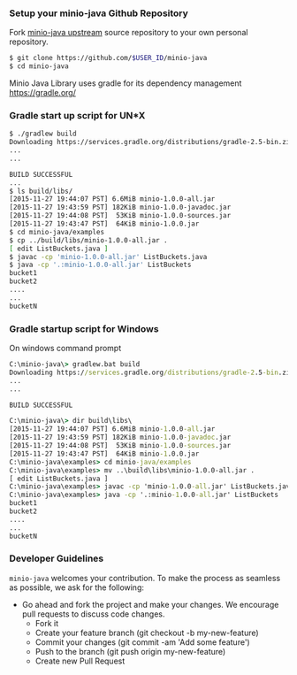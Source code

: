 ### Setup your minio-java Github Repository
Fork [minio-java upstream](https://github.com/minio/minio-java/fork) source repository to your own personal repository.
```sh
$ git clone https://github.com/$USER_ID/minio-java
$ cd minio-java
```

Minio Java Library uses gradle for its dependency management https://gradle.org/

### Gradle start up script for UN*X
```sh
$ ./gradlew build
Downloading https://services.gradle.org/distributions/gradle-2.5-bin.zip
...
...

BUILD SUCCESSFUL
...
$ ls build/libs/
[2015-11-27 19:44:07 PST] 6.6MiB minio-1.0.0-all.jar
[2015-11-27 19:43:59 PST] 182KiB minio-1.0.0-javadoc.jar
[2015-11-27 19:44:08 PST]  53KiB minio-1.0.0-sources.jar
[2015-11-27 19:43:47 PST]  64KiB minio-1.0.0.jar
$ cd minio-java/examples
$ cp ../build/libs/minio-1.0.0-all.jar .
[ edit ListBuckets.java ]
$ javac -cp 'minio-1.0.0-all.jar' ListBuckets.java
$ java -cp '.:minio-1.0.0-all.jar' ListBuckets
bucket1
bucket2
....
...
bucketN
```

### Gradle startup script for Windows

On windows command prompt

```bat
C:\minio-java\> gradlew.bat build
Downloading https://services.gradle.org/distributions/gradle-2.5-bin.zip
...
...

BUILD SUCCESSFUL

C:\minio-java\> dir build\libs\
[2015-11-27 19:44:07 PST] 6.6MiB minio-1.0.0-all.jar
[2015-11-27 19:43:59 PST] 182KiB minio-1.0.0-javadoc.jar
[2015-11-27 19:44:08 PST]  53KiB minio-1.0.0-sources.jar
[2015-11-27 19:43:47 PST]  64KiB minio-1.0.0.jar
C:\minio-java\examples> cd minio-java/examples
C:\minio-java\examples> mv ..\build\libs\minio-1.0.0-all.jar .
[ edit ListBuckets.java ]
C:\minio-java\examples> javac -cp 'minio-1.0.0-all.jar' ListBuckets.java
C:\minio-java\examples> java -cp '.:minio-1.0.0-all.jar' ListBuckets
bucket1
bucket2
....
...
bucketN
```

###  Developer Guidelines

``minio-java`` welcomes your contribution. To make the process as seamless as possible, we ask for the following:

* Go ahead and fork the project and make your changes. We encourage pull requests to discuss code changes.
    - Fork it
    - Create your feature branch (git checkout -b my-new-feature)
    - Commit your changes (git commit -am 'Add some feature')
    - Push to the branch (git push origin my-new-feature)
    - Create new Pull Request
